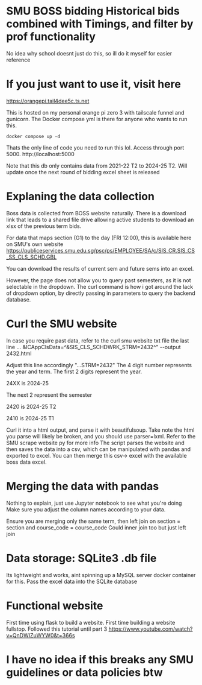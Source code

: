 # SMU BOSS bidding Historical bids combined with Timings, and filter by prof functionality

No idea why school doesnt just do this, so ill do it myself for easier reference

# If you just want to use it, visit here
https://orangepi.tail4dee5c.ts.net

This is hosted on my personal orange pi zero 3 with tailscale funnel and gunicorn. 
The Docker compose yml is there for anyone who wants to run this.
```
docker compose up -d
```
Thats the only line of code you need to run this lol. Access through port 5000. http://localhost:5000

Note that this db only contains data from 2021-22 T2 to 2024-25 T2. Will update once the next round of bidding excel sheet is released

# Explaning the data collection 
Boss data is collected from BOSS website naturally. There is a download link that leads to a shared file drive allowing active students to download an xlsx of the previous term bids. 

For data that maps section (G1) to the day (FRI 12:00), this is available here on SMU's own website
https://publiceservices.smu.edu.sg/psc/ps/EMPLOYEE/SA/c/SIS_CR.SIS_CS_SS_CLS_SCHD.GBL

You can download the results of current sem and future sems into an excel.

However, the page does not allow you to query past semesters, as it is not selectable in the dropdown. The curl command is how i got around the lack of dropdown option, by directly passing in parameters to query the backend database.

# Curl the SMU website
In case you require past data, refer to the curl smu website txt file
the last line
... &ICAppClsData=^&SIS_CLS_SCHDWRK_STRM=2432^" --output 2432.html 

Adjust this line accordingly "...STRM=2432" 
The 4 digit number represents the year and term. 
The first 2 digits represent the year. 

24XX is 2024-25

The next 2 represent the semester

2420 is 2024-25 T2

2410 is 2024-25 T1

Curl it into a html output, and parse it with beautifulsoup. Take note the html you parse will likely be broken, and you should use parser=lxml. Refer to the SMU scrape website py for more info
The script parses the website and then saves the data into a csv, which can be manipulated with pandas and exported to excel. You can then merge this csv-> excel with the available boss data excel.

# Merging the data with pandas 
Nothing to explain, just use Jupyter notebook to see what you're doing
Make sure you adjust the column names according to your data. 

Ensure you are merging only the same term, then left join on section = section and course_code = course_code
Could inner join too but just left join 

# Data storage: SQLite3 .db file
Its lightweight and works, aint spinning up a MySQL server docker container for this.
Pass the excel data into the SQLite database

# Functional website
First time using flask to build a website. First time building a website fullstop.
Followed this tutorial until part 3 https://www.youtube.com/watch?v=QnDWIZuWYW0&t=366s

# I have no idea if this breaks any SMU guidelines or data policies btw




